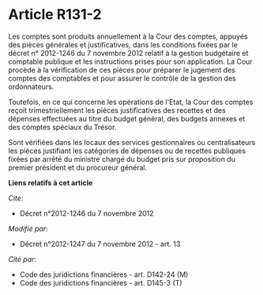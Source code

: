 # Article R131-2

Les comptes sont produits annuellement à la Cour des comptes, appuyés des pièces générales et justificatives, dans les
conditions fixées par le                 décret n° 2012-1246 du 7 novembre 2012 relatif à la gestion budgétaire et comptable
publique et les instructions prises pour son application. La Cour procède à la vérification de ces pièces pour préparer le
jugement des comptes des comptables et pour assurer le contrôle de la gestion des ordonnateurs. 

Toutefois, en ce qui concerne les opérations de l'Etat, la Cour des comptes reçoit trimestriellement les pièces
justificatives des recettes et des dépenses effectuées au titre du budget général, des budgets annexes et des comptes
spéciaux du Trésor. 

Sont vérifiées dans les locaux des services gestionnaires ou centralisateurs les pièces justifiant les catégories de dépenses
ou de recettes publiques fixées par arrêté du ministre chargé du budget pris sur proposition du premier président et du
procureur général.

**Liens relatifs à cet article**

_Cite_:

  - Décret n°2012-1246 du 7 novembre 2012

_Modifié par_:

  - Décret n°2012-1247 du 7 novembre 2012 - art. 13

_Cité par_:

  - Code des juridictions financières - art. D142-24 (M)
  - Code des juridictions financières - art. D145-3 (T)
